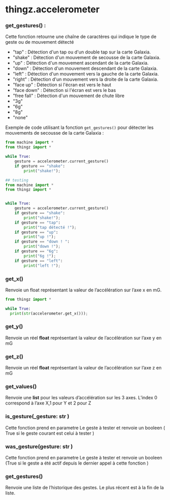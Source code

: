 # thingz.accelerometer

### get_gestures() :

Cette fonction retourne une chaîne de caractères qui indique le type de geste ou de mouvement détecté


-  "tap" : Détection d'un tap ou d'un double tap sur la carte Galaxia.
-  "shake" : Détection d'un mouvement de secousse de la carte Galaxia.
-  "up" : Détection d'un mouvement ascendant de la carte Galaxia.
-  "down" : Détection d'un mouvement descendant de la carte Galaxia.
-  "left" : Détection d'un mouvement vers la gauche de la carte Galaxia.
-  "right" : Détection d'un mouvement vers la droite de la carte Galaxia.
-  "face up" : Détection si l'écran est vers le haut 
-  "face down" : Détection si l'écran est vers le bas 
- "free fall" : Détection d'un mouvement de chute libre
- "3g" 
- "6g"
- "8g"
- "none"


Exemple de code utilisant la fonction `get_gestures()` pour détecter les mouvements de secousse de la carte Galaxia :
```python
from machine import *
from thingz import *

while True:
    gesture = accelerometer.current_gesture()
    if gesture == "shake":
        print("shake!");
```

```python
## testing
from machine import *
from thingz import *


while True:
    gesture = accelerometer.current_gesture()
    if gesture == "shake":
        print("shake!");
    if gesture == "tap":
        print("tap détecté !");
    if gesture == "up":
        print("up !");
    if gesture == "down ! ":
        print("down !");
    if gesture == "6g":
        print("6g !");
    if gesture == "left":
        print("left !");
```

### get_x()

Renvoie un float représentant la valeur de l’accélération sur l’axe x en mG.

```python
from thingz import *

while True:
  print(str(accelerometer.get_x()));

```


### get_y()
Renvoie un réel **float** représentant la valeur de l’accélération sur l’axe y en mG

### get_z()

Renvoie un réel **float** représentant la valeur de l’accélération sur l’axe  z en mG

### get_values()

Renvoie une **list** pour les valeurs d’accélération sur les 3 axes.
L’index 0 correspond à l’axe X,1 pour Y et 2 pour Z

### is_gesture(_gesture: str )

Cette fonction prend en parametre  Le geste à tester
et renvoie un booleen ( True si le geste courant est celui à tester )

### was_gesture(gesture: str )

Cette fonction prend en parametre  Le geste à tester
et renvoie un booleen (True si le geste a été actif depuis le dernier appel à cette fonction )

### get_gestures()

Renvoie une liste de l’historique des gestes. Le plus récent est à la fin de la liste.